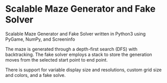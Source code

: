 # Scalable Maze Generator and Fake Solver
Scalable Maze Generator and Fake Solver written in Python3 using PyGame, NumPy, and Screeninfo

The maze is generated through a depth-first search (DFS) with backtracking. The fake solver employs a stack to store the generation moves from the selected start point to end point.

There is support for variable display size and resolutions, custom grid size and colors, and a fake solve.
